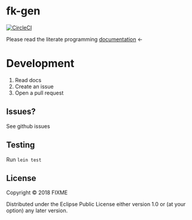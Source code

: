 # fk-gen

[![CircleCI](https://circleci.com/gh/drewverlee/fk-gen/tree/master.svg?style=svg)](https://circleci.com/gh/drewverlee/fk-gen/tree/master)

Please read the literate programming [documentation](https://drewverlee.github.io/fk-gen/docs.html) <-

# Development 

1. Read docs
2. Create an issue
3. Open a pull request

## Issues?

See github issues

## Testing

Run `lein test`

## License

Copyright © 2018 FIXME

Distributed under the Eclipse Public License either version 1.0 or (at
your option) any later version.
